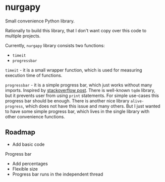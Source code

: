 # nurgapy

Small convenience Python library.

Rationally to build this library, that I don't want copy over this code to multiple projects.

Currently, `nurgapy` library consists two functions:
- `timeit`
- `progressbar`

`timeit` - it is a small wrapper function, which is used for measuring execution time of functions.

`progressbar` - it is a simple progress bar, which just works without many imports. Inspired by [stackoverflow post](https://stackoverflow.com/a/34482761/15059130). There is well-known `tqdm` library, but it prevents user from using `print` statements. For simple use-cases this progress bar should be enough. There is another nice library `alive-progress`, which does not have this issue and many others. But I just wanted to have some simple progress bar, which lives in the single library with other convenience functions.


## Roadmap
- Add basic code

Progress bar
- Add percentages
- Flexible size
- Progress bar runs in the independent thread
